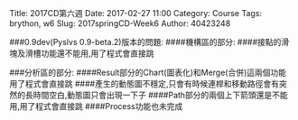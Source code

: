 Title: 2017CD第六週
Date: 2017-02-27 11:00
Category: Course
Tags: brython, w6
Slug: 2017springCD-Week6
Author: 40423248

###0.9dev(Pyslvs 0.9-beta.2)版本的問題:
####機構區的部分:
####接點的滑塊及滑槽功能還不能用,用了程式會直接跳

###分析區的部分:
####Result部分的Chart(圖表化)和Merge(合併)這兩個功能用了程式會直接跳
####產生的動態圖不穩定,只會有時候連桿和移動路徑會有突然的長時間空白,動態圖只會出現一下子
####Path部分的兩個上下箭頭還是不能用,用了程式會直接跳
####Process功能也未完成